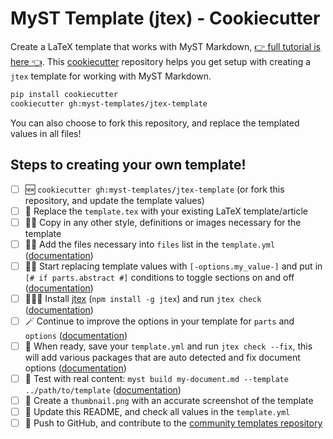 # MyST Template (jtex) - Cookiecutter

Create a LaTeX template that works with MyST Markdown, [👉 full tutorial is here 👈](https://myst-tools.org/docs/jtex/create-a-latex-template).
This [cookiecutter](https://github.com/cookiecutter/cookiecutter) repository helps you get setup with creating a `jtex` template for working with MyST Markdown.

```bash
pip install cookiecutter
cookiecutter gh:myst-templates/jtex-template
```

You can also choose to fork this repository, and replace the templated values in all files!

## Steps to creating your own template!

- [ ] 🆕 `cookiecutter gh:myst-templates/jtex-template` (or fork this repository, and update the template values)
- [ ] 📑 Replace the `template.tex` with your existing LaTeX template/article
- [ ] 👯‍♀️ Copy in any other style, definitions or images necessary for the template
- [ ] 👩‍🔬 Add the files necessary into `files` list in the `template.yml` ([documentation](https://myst-tools.org/docs/jtex/template-yml))
- [ ] 🧙‍♀️ Start replacing template values with `[-options.my_value-]` and put in `[# if parts.abstract #]` conditions to toggle sections on and off ([documentation](https://myst-tools.org/docs/jtex/template-rules))
- [ ] 👩🏿‍💻 Install [jtex](https://myst-tools.org/docs/jtex) (`npm install -g jtex`) and run `jtex check` ([documentation](https://myst-tools.org/docs/jtex/command-line))
- [ ] 🪄 Continue to improve the options in your template for `parts` and `options` ([documentation](https://myst-tools.org/docs/jtex/document))
- [ ] 💾 When ready, save your `template.yml` and run `jtex check --fix`, this will add various packages that are auto detected and fix document options ([documentation](https://myst-tools.org/docs/jtex/command-line))
- [ ] 🧪 Test with real content: `myst build my-document.md --template ../path/to/template` ([documentation](https://myst-tools.org/docs/guide/creating-pdf-documents))
- [ ] 📸 Create a `thumbnail.png` with an accurate screenshot of the template
- [ ] 🧭 Update this README, and check all values in the `template.yml`
- [ ] 🚀 Push to GitHub, and contribute to the [community templates repository](https://github.com/myst-templates/templates)
